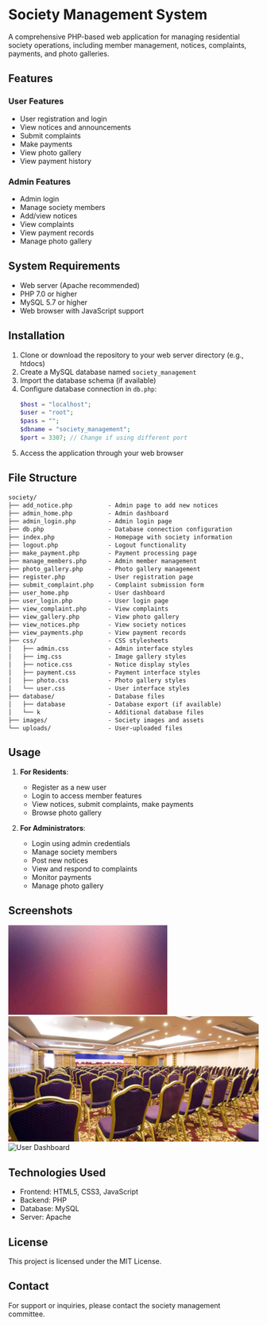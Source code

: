 # Society Management System

A comprehensive PHP-based web application for managing residential society operations, including member management, notices, complaints, payments, and photo galleries.

## Features

### User Features
- User registration and login
- View notices and announcements
- Submit complaints
- Make payments
- View photo gallery
- View payment history

### Admin Features
- Admin login
- Manage society members
- Add/view notices
- View complaints
- View payment records
- Manage photo gallery

## System Requirements

- Web server (Apache recommended)
- PHP 7.0 or higher
- MySQL 5.7 or higher
- Web browser with JavaScript support

## Installation

1. Clone or download the repository to your web server directory (e.g., htdocs)
2. Create a MySQL database named `society_management`
3. Import the database schema (if available)
4. Configure database connection in `db.php`:
   ```php
   $host = "localhost";
   $user = "root"; 
   $pass = "";
   $dbname = "society_management";
   $port = 3307; // Change if using different port
   ```
5. Access the application through your web browser

## File Structure

```
society/
├── add_notice.php          - Admin page to add new notices
├── admin_home.php          - Admin dashboard
├── admin_login.php         - Admin login page
├── db.php                  - Database connection configuration
├── index.php               - Homepage with society information
├── logout.php              - Logout functionality
├── make_payment.php        - Payment processing page
├── manage_members.php      - Admin member management
├── photo_gallery.php       - Photo gallery management
├── register.php            - User registration page
├── submit_complaint.php    - Complaint submission form
├── user_home.php           - User dashboard
├── user_login.php          - User login page
├── view_complaint.php      - View complaints
├── view_gallery.php        - View photo gallery
├── view_notices.php        - View society notices
├── view_payments.php       - View payment records
├── css/                    - CSS stylesheets
│   ├── admin.css           - Admin interface styles
│   ├── img.css             - Image gallery styles
│   ├── notice.css          - Notice display styles
│   ├── payment.css         - Payment interface styles
│   ├── photo.css           - Photo gallery styles
│   └── user.css            - User interface styles
├── database/               - Database files
│   ├── database            - Database export (if available)
│   └── k                   - Additional database files
├── images/                 - Society images and assets
└── uploads/                - User-uploaded files
```

## Usage

1. **For Residents**:
   - Register as a new user
   - Login to access member features
   - View notices, submit complaints, make payments
   - Browse photo gallery

2. **For Administrators**:
   - Login using admin credentials
   - Manage society members
   - Post new notices
   - View and respond to complaints
   - Monitor payments
   - Manage photo gallery

## Screenshots

![Homepage](images/society-banner.jpg)
![Admin Dashboard](images/event.jpg)
![User Dashboard](images/garden1.jpg)

## Technologies Used

- Frontend: HTML5, CSS3, JavaScript
- Backend: PHP
- Database: MySQL
- Server: Apache

## License

This project is licensed under the MIT License.

## Contact

For support or inquiries, please contact the society management committee.
